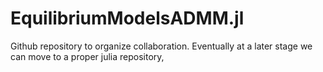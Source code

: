 # EquilibriumModelsADMM.jl
Github repository to organize collaboration. Eventually at a later stage we can move to  a proper julia repository,
